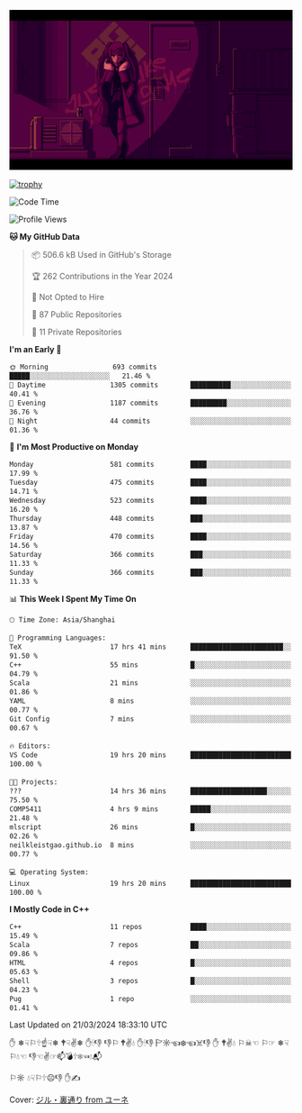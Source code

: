 ![](imgs/main.png)

[![trophy](https://github-profile-trophy.vercel.app/?username=NeilKleistGao&theme=dracula)](https://github.com/ryo-ma/github-profile-trophy)

<!--START_SECTION:waka-->
![Code Time](http://img.shields.io/badge/Code%20Time-777%20hrs%2025%20mins-blue)

![Profile Views](http://img.shields.io/badge/Profile%20Views-0-blue)

**🐱 My GitHub Data** 

> 📦 506.6 kB Used in GitHub's Storage 
 > 
> 🏆 262 Contributions in the Year 2024
 > 
> 🚫 Not Opted to Hire
 > 
> 📜 87 Public Repositories 
 > 
> 🔑 11 Private Repositories 
 > 
**I'm an Early 🐤** 

```text
🌞 Morning                693 commits         █████░░░░░░░░░░░░░░░░░░░░   21.46 % 
🌆 Daytime                1305 commits        ██████████░░░░░░░░░░░░░░░   40.41 % 
🌃 Evening                1187 commits        █████████░░░░░░░░░░░░░░░░   36.76 % 
🌙 Night                  44 commits          ░░░░░░░░░░░░░░░░░░░░░░░░░   01.36 % 
```
📅 **I'm Most Productive on Monday** 

```text
Monday                   581 commits         ████░░░░░░░░░░░░░░░░░░░░░   17.99 % 
Tuesday                  475 commits         ████░░░░░░░░░░░░░░░░░░░░░   14.71 % 
Wednesday                523 commits         ████░░░░░░░░░░░░░░░░░░░░░   16.20 % 
Thursday                 448 commits         ███░░░░░░░░░░░░░░░░░░░░░░   13.87 % 
Friday                   470 commits         ████░░░░░░░░░░░░░░░░░░░░░   14.56 % 
Saturday                 366 commits         ███░░░░░░░░░░░░░░░░░░░░░░   11.33 % 
Sunday                   366 commits         ███░░░░░░░░░░░░░░░░░░░░░░   11.33 % 
```


📊 **This Week I Spent My Time On** 

```text
🕑︎ Time Zone: Asia/Shanghai

💬 Programming Languages: 
TeX                      17 hrs 41 mins      ███████████████████████░░   91.50 % 
C++                      55 mins             █░░░░░░░░░░░░░░░░░░░░░░░░   04.79 % 
Scala                    21 mins             ░░░░░░░░░░░░░░░░░░░░░░░░░   01.86 % 
YAML                     8 mins              ░░░░░░░░░░░░░░░░░░░░░░░░░   00.77 % 
Git Config               7 mins              ░░░░░░░░░░░░░░░░░░░░░░░░░   00.67 % 

🔥 Editors: 
VS Code                  19 hrs 20 mins      █████████████████████████   100.00 % 

🐱‍💻 Projects: 
???                      14 hrs 36 mins      ███████████████████░░░░░░   75.50 % 
COMP5411                 4 hrs 9 mins        █████░░░░░░░░░░░░░░░░░░░░   21.48 % 
mlscript                 26 mins             █░░░░░░░░░░░░░░░░░░░░░░░░   02.26 % 
neilkleistgao.github.io  8 mins              ░░░░░░░░░░░░░░░░░░░░░░░░░   00.77 % 

💻 Operating System: 
Linux                    19 hrs 20 mins      █████████████████████████   100.00 % 
```

**I Mostly Code in C++** 

```text
C++                      11 repos            ████░░░░░░░░░░░░░░░░░░░░░   15.49 % 
Scala                    7 repos             ██░░░░░░░░░░░░░░░░░░░░░░░   09.86 % 
HTML                     4 repos             █░░░░░░░░░░░░░░░░░░░░░░░░   05.63 % 
Shell                    3 repos             █░░░░░░░░░░░░░░░░░░░░░░░░   04.23 % 
Pug                      1 repo              ░░░░░░░░░░░░░░░░░░░░░░░░░   01.41 % 
```




 Last Updated on 21/03/2024 18:33:10 UTC
<!--END_SECTION:waka-->

✋ ❄☟⚐🕆☝☟❄ 🕈☟✌❄ ✋🕯👎 👎⚐ 🕈✌💧 ✋🕯👎 🏱☼☜❄☜☠👎 ✋ 🕈✌💧 ⚐☠☜ ⚐☞ ❄☟⚐💧☜ 👎☜✌☞📫💣🕆❄☜💧📬

⚐☼ 💧☟⚐🕆☹👎 ✋✍

Cover: [ジル・裏通り from ユーネ](https://www.pixiv.net/artworks/62127066)
